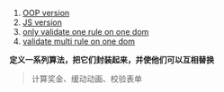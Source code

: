 1. [OOP version](./oop_version.js)
2. [JS version](./js_version.js)
3. [only validate one rule on one dom](./validate_1.js)
4. [validate multi rule on one dom](./validate_2.js)


**定义一系列算法，把它们封装起来，并使他们可以互相替换**
> 计算奖金、缓动动画、校验表单